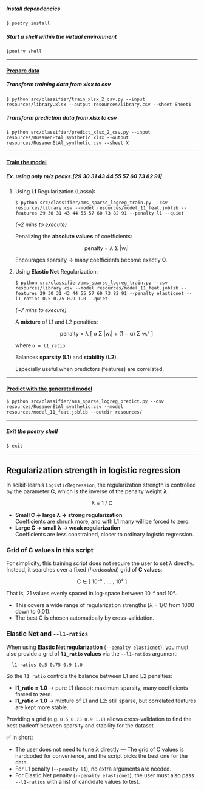 ##### Install dependencies

```
$ poetry install
```

##### Start a shell within the virtual environment

```
$poetry shell
```

-----------

#### <u>Prepare data</u>

##### Transform training data from xlsx to csv

```
$ python src/classifier/train_xlsx_2_csv.py --input resources/library.xlsx --output resources/library.csv --sheet Sheet1
```

##### Transform prediction data from xlsx to csv 

```
$ python src/classifier/predict_xlsx_2_csv.py --input resources/RusanenEtAl_synthetic.xlsx --output resources/RusanenEtAl_synthetic.csv --sheet X
```

------------------

#### <u>Train the model</u>

##### Ex.  using only m/z peaks:[29 30 31 43 44 55 57 60 73 82 91]

1. Using **L1** Regularization (Lasso):

   ```
   $ python src/classifier/ams_sparse_logreg_train.py --csv resources/library.csv --model resources/model_11_feat.joblib --features 29 30 31 43 44 55 57 60 73 82 91 --penalty l1 --quiet 
   ```

   *(~2 mins to execute)*


   Penalizing the **absolute values** of coefficients:

   <p align="center">
   penalty = λ Σ |wᵢ|
   </p>

   Encourages sparsity → many coefficients become exactly **0**.

   

2. Using **Elastic Net** Regularization:

   ```
   $ python src/classifier/ams_sparse_logreg_train.py --csv resources/library.csv --model resources/model_11_feat.joblib --features 29 30 31 43 44 55 57 60 73 82 91 --penalty elasticnet --l1-ratios 0.5 0.75 0.9 1.0 --quiet
   ```

   *(~7 mins to execute)*

   A **mixture** of L1 and L2 penalties:

   <p align="center">
   penalty = λ [ α Σ |wᵢ| + (1 − α) Σ wᵢ² ]
   </p>

   where `α = l1_ratio`.

   Balances **sparsity (L1)** and **stability (L2)**.

   Especially useful when predictors (features) are correlated.

--------------------

#### <u>Predict with the generated model</u>

```
$ python src/classifier/ams_sparse_logreg_predict.py --csv resources/RusanenEtAl_synthetic.csv --model resources/model_11_feat.joblib --outdir resources/ 
```

----------------

##### Exit the poetry shell

```
$ exit
```



--------------------



## Regularization strength in logistic regression

In scikit-learn’s `LogisticRegression`, the regularization strength is controlled by the parameter **C**, which is the inverse of the penalty weight **λ**:

<p align="center">
λ = 1 / C
</p>

- **Small C → large λ → strong regularization**  
  Coefficients are shrunk more, and with L1 many will be forced to zero.  
- **Large C → small λ → weak regularization**  
  Coefficients are less constrained, closer to ordinary logistic regression.  

### Grid of C values in this script

For simplicity, this training script does not require the user to set λ directly.  
Instead, it searches over a fixed (*hardcoded*) grid of **C values**:

<p align="center">
C ∈ [ 10⁻³ , … , 10² ]
</p>

That is, 21 values evenly spaced in log-space between 10⁻³ and 10².  

- This covers a wide range of regularization strengths (λ = 1/C from 1000 down to 0.01).  
- The best C is chosen automatically by cross-validation.  



### Elastic Net and `--l1-ratios`

When using **Elastic Net regularization** (`--penalty elasticnet`), you must also provide a grid of **`l1_ratio` values** via the `--l1-ratios` argument:

```bash
--l1-ratios 0.5 0.75 0.9 1.0
```

So the `l1_ratio` controls the balance between L1 and L2 penalties:

* **l1_ratio = 1.0** → pure L1 (lasso): maximum sparsity, many coefficients forced to zero.
* **l1_ratio < 1.0** → mixture of L1 and L2: still sparse, but correlated features are kept more stable.

Providing a grid (e.g. `0.5 0.75 0.9 1.0`) allows cross-validation to find the best tradeoff between sparsity and stability for the dataset



✅ In short:

* The user does not need to tune λ directly — The grid of C values is hardcoded for convenience, and the script picks the best one for the data.
* For L1 penalty (`--penalty l1`), no extra arguments are needed.
* For Elastic Net penalty (`--penalty elasticnet`), the user must also pass `--l1-ratios` with a list of candidate values to test.

